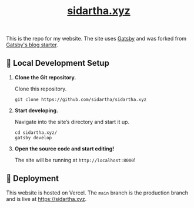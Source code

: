 <h1 align="center">
  <a href="https://sidartha.xyz">sidartha.xyz</a>
</h1>
<br />

This is the repo for my website. The site uses [Gatsby](https://www.gatsbyjs.com) and was forked from [Gatsby's blog starter](https://github.com/gatsbyjs/gatsby-starter-blog).

## 🚀 Local Development Setup

1.  **Clone the Git repository.**

    Clone this repository.

    ```shell
    git clone https://github.com/sidartha/sidartha.xyz
    ```

1.  **Start developing.**

    Navigate into the site’s directory and start it up.

    ```shell
    cd sidartha.xyz/
    gatsby develop
    ```

1.  **Open the source code and start editing!**

    The site will be running at `http://localhost:8000`!


## 💫 Deployment

This website is hosted on Vercel. The `main` branch is the production branch and is live at https://sidartha.xyz.